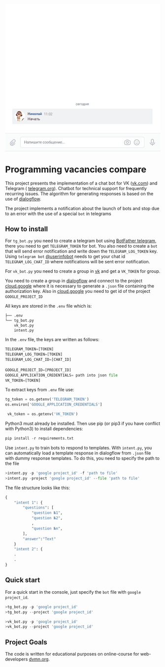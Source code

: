 ![](vk_ani.gif)

# Programming vacancies compare
This project presents the implementation of a chat bot for VK ([vk.com](https://vk.com))
and Telegram ( [telegram.org](https://web.telegram.org)). Chatbot for technical 
support for frequently recurring issues.
The algorithm for generating responses is based on the use of
[dialogflow](https://dialogflow.cloud.google.com/).

The project implements a notification about the launch of bots and stop due
to an error with the use of a special `bot` in telegrams


## How to install

For `tg_bot.py` you need to create a telegram bot using
[BotFather telegram](https://telegram.me/BotFather), there you need to get 
`TELEGRAM_TOKEN` for bot. You also need to create a `bot` that will send
error notification and write down the `TELEGRAM_LOG_TOKEN` key. Using `telegram bot`
[@userinfobot](https://t.me/userinfobot) needs to get your chat id 
`TELEGRAM_LOG_CHAT_ID` where notifications will be sent error notification.

For `vk_bot.py` 
you need to create a group in [vk](https://vk.com/groups) 
 and get a `VK_TOKEN` for group. 

You need to create a group in
[dialogflow](https://dialogflow.cloud.google.com) and connect to the project
[cloud.google](https://console.cloud.google.com) 
where it is necessary to generate a `.json` file containing the authorization key. 
Also in [cloud.google](https://console.cloud.google.com) you need to get
id of the project `GOOGLE_PROJECT_ID`

All keys are stored in the `.env` file which is: 
```
├── .env
└── tg_bot.py
    vk_bot.py
    intent.py
```

In the `.env` file, the keys are written as follows:

```python
TELEGRAM_TOKEN=[TOKEN]
TELEGRAM_LOG_TOKEN=[TOKEN]
TELEGRAM_LOG_CHAT_ID=[CHAT_ID]

GOOGLE_PROJECT_ID=[PROJECT_ID]
GOOGLE_APPLICATION_CREDENTIALS= path into json file
VK_TOKEN=[TOKEN]
```

To extract keys from `.env` file use:

```python
tg_token = os.getenv('TELEGRAM_TOKEN')
os.environ['GOOGLE_APPLICATION_CREDENTIALS']
```

```python
 vk_token = os.getenv('VK_TOKEN')
```

Python3 must already be installed. Then use pip (or pip3 if you have
conflict with Python3) to install dependencies:

```python
pip install -r requirements.txt
```


Use `intent.py` to train bots to respond to templates. With `intent.py`,
you can automatically load a template response in dialogflow from
`.json` file with dummy response templates. To do this, you need to specify 
the path to the file

```python
>intent.py -p 'google project_id' -f 'path to file' 
>intent.py -project 'google project_id' --file 'path to file'
```

The file structure looks like this:

``` python
{
    "intent 1": {
        "questions": [
            "question №1",
            "question №2",
            ,
            "question №n",
        ],
        "answer":"Text"
    }
    "intent 2": {
    .
    .
}
```
## Quick start
For a quick start in the console, just specify the `bot` file with 
`google project_id`.

```python
>tg_bot.py -p 'google project_id' 
>tg_bot.py --project 'google project_id'
```
```python
>vk_bot.py -p 'google project_id'  
>vk_bot.py --project 'google project_id'
```
## Project Goals
The code is written for educational purposes on online-course for 
web-developers [dvmn.org](https://dvmn.org).
